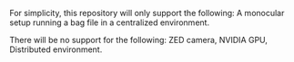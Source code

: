 For simplicity, this repository will only support the following:
A monocular setup running a bag file in a centralized environment.

There will be no support for the following:
ZED camera, NVIDIA GPU, Distributed environment.
